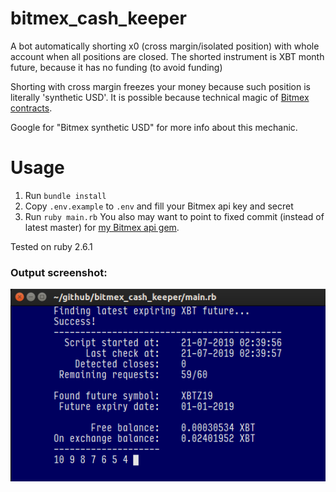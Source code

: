 # bitmex_cash_keeper
A bot automatically shorting x0 (cross margin/isolated position) with whole account when all positions are closed.
The shorted instrument is XBT month future, because it has no funding (to avoid funding)

Shorting with cross margin freezes your money because such position is literally 'synthetic USD'. It is possible because technical magic of [Bitmex contracts](https://www.bitmex.com/app/perpetualContractsGuide).

Google for "Bitmex synthetic USD" for more info about this mechanic.

# Usage
1. Run `bundle install`
2. Copy `.env.example` to `.env` and fill your Bitmex api key and secret
3. Run `ruby main.rb`
You also may want to point to fixed commit (instead of latest master) for [my Bitmex api gem](https://github.com/dominikduda/bitmex_cash_keeper/blob/master/Gemfile#L3).

Tested on ruby 2.6.1

### Output screenshot:
![output](https://raw.githubusercontent.com/dominikduda/bitmex_cash_keeper/master/bitmex_cash_keeper_output.png)
